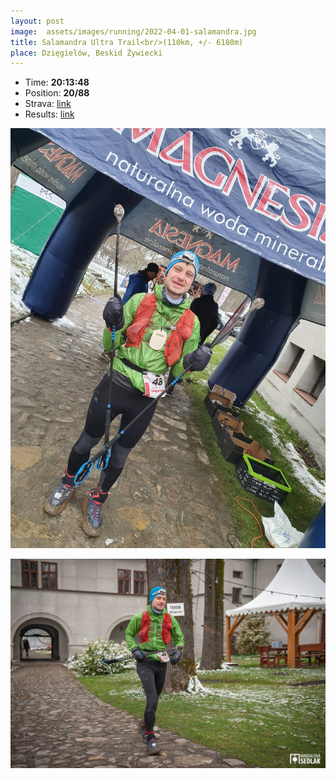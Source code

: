 ```yaml
---
layout: post
image:  assets/images/running/2022-04-01-salamandra.jpg
title: Salamandra Ultra Trail<br/>(110km, +/- 6180m)
place: Dzięgielów, Beskid Żywiecki
---
```


- Time: **20:13:48**
- Position: **20/88**
- Strava: [link](https://www.strava.com/activities/6925947501)
- Results: [link](/assets/images/running/2022-04-01-salamandra-results.pdf)

![Me](/assets/images/running/2022-04-01-salamandra-me.jpg)

![Me](/assets/images/running/2022-04-01-salamandra-me-2.jpg)

